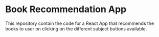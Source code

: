 # Book Recommendation App
This repository contain the code for a React App that recommends the books to user on clicking on the different subject buttons available.
